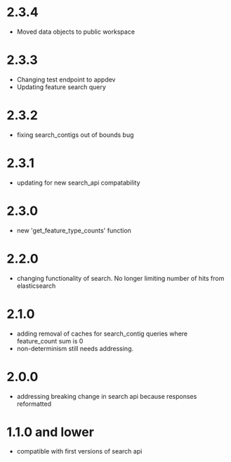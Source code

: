 # 2.3.4
- Moved data objects to public workspace

# 2.3.3
- Changing test endpoint to appdev
- Updating feature search query

# 2.3.2
- fixing search_contigs out of bounds bug

# 2.3.1
- updating for new search_api compatability

# 2.3.0
- new 'get_feature_type_counts' function

# 2.2.0
- changing functionality of search. No longer limiting number of hits from elasticsearch

# 2.1.0
- adding removal of caches for search_contig queries where feature_count sum is 0
- non-determinism still needs addressing.

# 2.0.0
- addressing breaking change in search api because responses reformatted

# 1.1.0 and lower
- compatible with first versions of search api
